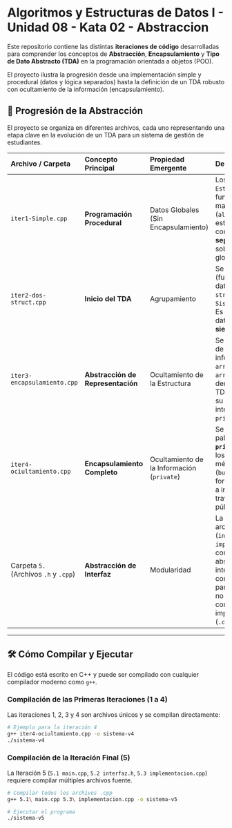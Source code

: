 # Algoritmos y Estructuras de Datos I - Unidad 08 - Kata 02 - Abstraccion

Este repositorio contiene las distintas **iteraciones de código** desarrolladas para comprender los conceptos de **Abstracción**, **Encapsulamiento** y **Tipo de Dato Abstracto (TDA)** en la programación orientada a objetos (POO).

El proyecto ilustra la progresión desde una implementación simple y procedural (datos y lógica separados) hasta la definición de un TDA robusto con ocultamiento de la información (encapsulamiento).

## 🚀 Progresión de la Abstracción

El proyecto se organiza en diferentes archivos, cada uno representando una etapa clave en la evolución de un TDA para un sistema de gestión de estudiantes.

| Archivo / Carpeta | Concepto Principal | Propiedad Emergente | Descripción |
| :--- | :--- | :--- | :--- |
| `iter1-Simple.cpp` | **Programación Procedural** | Datos Globales (Sin Encapsulamiento) | Los datos (`struct Estudiante`) y las funciones que los manipulan (`altaEstudiante()`) están completamente **separados** y operan sobre variables globales. |
| `iter2-dos-struct.cpp` | **Inicio del TDA** | Agrupamiento | Se agrupa la lógica (funciones) y los datos en un solo `struct`, `SistemaEstudiantes`. Es un TDA, pero los datos **siguen siendo públicos**. |
| `iter3-encapsulamiento.cpp` | **Abstracción de Representación** | Ocultamiento de la Estructura | Se cambia la forma de almacenar la información (de un `array` de `struct` a `arrays` paralelos), demostrando que el TDA puede **ocultar** su estructura interna. Aún no usa `private`. |
| `iter4-ociultamiento.cpp` | **Encapsulamiento Completo** | Ocultamiento de la Información (`private`) | Se introduce la palabra clave **`private`** para ocultar los atributos y los métodos internos (`buscarEstudiante`), forzando al usuario a interactuar solo a través de la interfaz pública. |
| Carpeta `5.` (Archivos `.h` y `.cpp`) | **Abstracción de Interfaz** | Modularidad | La separación en archivos (`interfaz.h` y `implementacion.cpp`) completa la abstracción. La interfaz (`.h`) actúa como un **contrato** para el usuario, que no necesita ver la complejidad de la implementación (`.cpp`). |

-----

## 🛠️ Cómo Compilar y Ejecutar

El código está escrito en C++ y puede ser compilado con cualquier compilador moderno como `g++`.

### Compilación de las Primeras Iteraciones (1 a 4)

Las iteraciones 1, 2, 3 y 4 son archivos únicos y se compilan directamente:

```bash
# Ejemplo para la iteración 4
g++ iter4-ociultamiento.cpp -o sistema-v4
./sistema-v4
```

### Compilación de la Iteración Final (5)

La Iteración 5 (`5.1 main.cpp`, `5.2 interfaz.h`, `5.3 implementacion.cpp`) requiere compilar múltiples archivos fuente.

```bash
# Compilar todos los archivos .cpp
g++ 5.1\ main.cpp 5.3\ implementacion.cpp -o sistema-v5

# Ejecutar el programa
./sistema-v5
```
